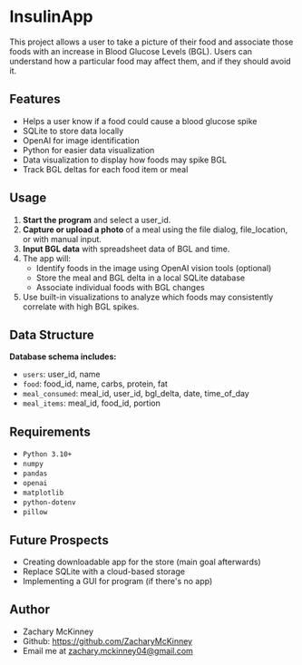 # InsulinApp

This project allows a user to take a picture of their food and associate those foods with an increase in Blood Glucose Levels (BGL). 
Users can understand how a particular food may affect them, and if they should avoid it.

## Features
- Helps a user know if a food could cause a blood glucose spike
- SQLite to store data locally
- OpenAI for image identification
- Python for easier data visualization
- Data visualization to display how foods may spike BGL
- Track BGL deltas for each food item or meal

## Usage
1. **Start the program** and select a user_id.
2. **Capture or upload a photo** of a meal using the file dialog, file_location, or with manual input.
3. **Input BGL data** with spreadsheet data of BGL and time.
4. The app will:
   - Identify foods in the image using OpenAI vision tools (optional)
   - Store the meal and BGL delta in a local SQLite database
   - Associate individual foods with BGL changes
5. Use built-in visualizations to analyze which foods may consistently correlate with high BGL spikes.


## Data Structure

**Database schema includes:**
- `users`: user_id, name
- `food`: food_id, name, carbs, protein, fat
- `meal_consumed`: meal_id, user_id, bgl_delta, date, time_of_day
- `meal_items`: meal_id, food_id, portion

## Requirements
- `Python 3.10+`
- `numpy`
- `pandas`
- `openai`
- `matplotlib`
- `python-dotenv`
- `pillow`

## Future Prospects
- Creating downloadable app for the store (main goal afterwards)
- Replace SQLite with a cloud-based storage
- Implementing a GUI for program (if there's no app)

## Author
- Zachary McKinney
- Github: https://github.com/ZacharyMcKinney
- Email me at zachary.mckinney04@gmail.com

